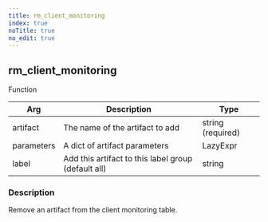 ```yaml
---
title: rm_client_monitoring
index: true
noTitle: true
no_edit: true
---
```




<div class="vql_item"></div>


## rm_client_monitoring
<span class='vql_type pull-right page-header'>Function</span>



<div class="vqlargs"></div>

Arg | Description | Type
----|-------------|-----
artifact|The name of the artifact to add|string (required)
parameters|A dict of artifact parameters|LazyExpr
label|Add this artifact to this label group (default all)|string

### Description

Remove an artifact from the client monitoring table.

